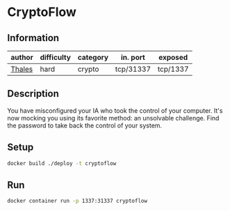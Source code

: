 # CryptoFlow

## Information
| author                       | difficulty | category | in. port | exposed  |
|------------------------------|------------|----------|----------|----------|
| [Thales](https://thalium.re) | hard       | crypto   | tcp/31337| tcp/1337 |

## Description
You have misconfigured your IA who took the control of your computer. It's now mocking you using its favorite method: an unsolvable challenge. Find the password to take back the control of your system.

## Setup
```bash
docker build ./deploy -t cryptoflow
```

## Run
```bash
docker container run -p 1337:31337 cryptoflow
```